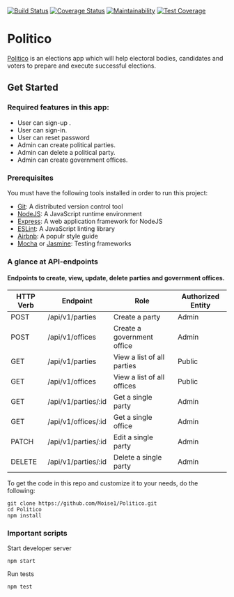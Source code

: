 [![Build Status](https://travis-ci.com/Moise1/Politico.svg?branch=develop)](https://travis-ci.com/Moise1/Politico)
[![Coverage Status](https://coveralls.io/repos/github/Moise1/Politico/badge.svg)](https://coveralls.io/github/Moise1/Politico)
[![Maintainability](https://api.codeclimate.com/v1/badges/e16bbcad8de9f9f91860/maintainability)](https://codeclimate.com/github/Moise1/Politico/maintainability)
[![Test Coverage](https://api.codeclimate.com/v1/badges/e16bbcad8de9f9f91860/test_coverage)](https://codeclimate.com/github/Moise1/Politico/test_coverage)

# Politico

[Politico](https://moise1.github.io/Politico/UI/) is an elections app which will help electoral bodies, candidates and voters to prepare and execute successful elections.

## Get Started 

###  Required features in this app: 

* User  can sign-up .<br/>
* User can sign-in.<br/>
* User can reset password<br/>
* Admin  can create political parties.<br/>
* Admin  can delete a political party.<br/>
* Admin  can create government offices.




### Prerequisites 
You must have the following tools installed in order to run this project: <br/>

* [Git](https://git-scm.com/book/en/v2/Getting-Started-Installing-Git): A distributed version control tool 
* [NodeJS](https://nodejs.org/en/): A  JavaScript runtime environment<br/>
* [Express](https://expressjs.com/): A web application framework for NodeJS <br/>
* [ESLint](https://eslint.org/): A JavaScript linting library <br/>
* [Airbnb](https://github.com/airbnb/javascript): A populr style guide<br/>
* [Mocha](https://mochajs.org/) or [Jasmine](https://jasmine.github.io/): Testing frameworks

### A glance at API-endpoints 

#### Endpoints to create, view, update, delete parties and government offices.

| HTTP Verb     | Endpoint      | Role | Authorized Entity  |
| ------------- | ------------- | ------ |          ----------- |
| POST  | /api/v1/parties  |    Create a party             | Admin 
| POST  | /api/v1/offices  |  Create a government office             | Admin 
| GET   | /api/v1/parties  |   View a list of all parties   | Public
| GET   | /api/v1/offices  |    View a list of all offices|Public
| GET   | /api/v1/parties/:id |  Get a single party|Admin 
| GET   | /api/v1/offices/:id |   Get a single office| Admin
| PATCH | /api/v1/parties/:id | Edit a single party | Admin 
| DELETE| /api/v1/parties/:id |   Delete a single party| Admin



To get the code in this repo and customize it to your needs, do the following:<br/> 

```
git clone https://github.com/Moise1/Politico.git
cd Politico
npm install

```
### Important scripts 


Start developer server 

`npm start`

Run tests 

`npm test`




